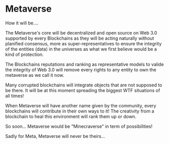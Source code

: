 # Metaverse
How it will be....


The Metaverse's core will be decentralized and open source on Web 3.0 supported by every Blockchains as they will be acting naturally without planified consensus, more as super-representatives to ensure the integrity of the entities (data) in the universes as what we first believe would be a kind of protection.

The Blockchains reputations and ranking as representative models to valide the integrity of Web 3.0 will remove every rights to any entity to own the metaverse as we call it now.

Many corrupted blockchains will integrate objects that are not supposed to be there. It will be at this moment spreading the biggest WTF situations of all times!

When Metaverse will have another name given by the community, every blockchains will contribute in their own ways to it! The creativity from a blockchain to heal this environment will rank them up or down.


So soon... Metaverse would be "Minecraverse" in term of possibilities!

Sadly for Meta, Metaverse will never be theirs...
